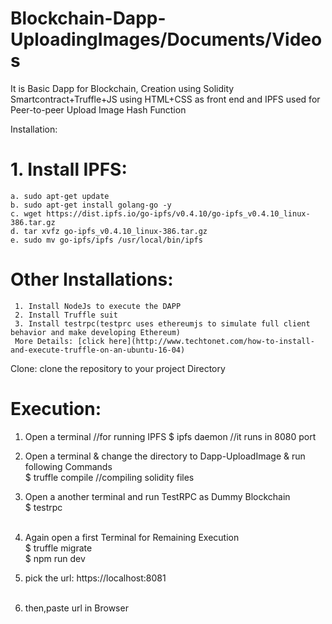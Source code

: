 # Blockchain-Dapp-UploadingImages/Documents/Videos

It is Basic Dapp for Blockchain, Creation using Solidity Smartcontract+Truffle+JS using HTML+CSS as front end and IPFS used for Peer-to-peer Upload Image Hash Function

Installation:
# 1. Install IPFS:
    a. sudo apt-get update
    b. sudo apt-get install golang-go -y
    c. wget https://dist.ipfs.io/go-ipfs/v0.4.10/go-ipfs_v0.4.10_linux-386.tar.gz
    d. tar xvfz go-ipfs_v0.4.10_linux-386.tar.gz
    e. sudo mv go-ipfs/ipfs /usr/local/bin/ipfs
# Other Installations:
     1. Install NodeJs to execute the DAPP
     2. Install Truffle suit 
     3. Install testrpc(testprc uses ethereumjs to simulate full client behavior and make developing Ethereum)
     More Details: [click here](http://www.techtonet.com/how-to-install-and-execute-truffle-on-an-ubuntu-16-04)  
  
 Clone: 
 clone the repository to your project Directory

# Execution:
1. Open a terminal //for running IPFS 
    $ ipfs daemon  //it runs in 8080 port  <br />

2. Open a terminal & change the directory to Dapp-UploadImage & run following Commands <br />
    $ truffle compile            //compiling solidity files  <br />

3. Open a another terminal and run TestRPC as Dummy Blockchain  <br />
    $ testrpc  <br /><br />
   
4. Again open a first Terminal for Remaining Execution  <br />
    $ truffle migrate   <br />
    $ npm run dev  <br />
5. pick the url: https://localhost:8081  <br /><br />
6. then,paste url in Browser  <br />

